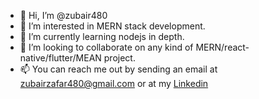- 👋 Hi, I’m @zubair480
- 👀 I’m interested in MERN stack development. 
- 🌱 I’m currently learning nodejs in depth.
- 💞️ I’m looking to collaborate on any kind of MERN/react-native/flutter/MEAN project. 
- 📫 You can reach me out by sending an email at zubairzafar480@gmail.com or at my <a href="https://www.linkedin.com/in/zubair480"> Linkedin</a>
